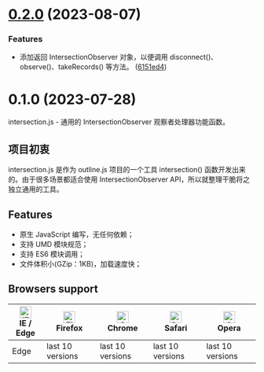 # [0.2.0](https://github.com/yaohaixiao/intersection.js/compare/0.1.0...0.2.0) (2023-08-07)


### Features

* 添加返回 IntersectionObserver 对象，以便调用  disconnect()、observe()、takeRecords() 等方法。 ([6151ed4](https://github.com/yaohaixiao/intersection.js/commit/6151ed4095e9acbef16f6b6a81b65899d639dad3))



# 0.1.0 (2023-07-28)

intersection.js - 通用的 IntersectionObserver 观察者处理器功能函数。



## 项目初衷

intersection.js 是作为 outline.js 项目的一个工具 intersection() 函数开发出来的。由于很多场景都适合使用 IntersectionObserver API，所以就整理干脆将之独立通用的工具。



## Features


- 原生 JavaScript 编写，无任何依赖；
- 支持 UMD 模块规范；
- 支持 ES6 模块调用；
- 文件体积小(GZip：1KB)，加载速度快；



## Browsers support

| [<img src="https://raw.githubusercontent.com/alrra/browser-logos/master/src/edge/edge_48x48.png" alt="IE / Edge" width="24px" height="24px" />](https://github.com/yaohaixiao/intersection.js/)</br>IE / Edge | [<img src="https://raw.githubusercontent.com/alrra/browser-logos/master/src/firefox/firefox_48x48.png" alt="Firefox" width="24px" height="24px" />](https://github.com/yaohaixiao/intersection.js/)</br>Firefox | [<img src="https://raw.githubusercontent.com/alrra/browser-logos/master/src/chrome/chrome_48x48.png" alt="Chrome" width="24px" height="24px" />](https://github.com/yaohaixiao/intersection.js/)</br>Chrome | [<img src="https://raw.githubusercontent.com/alrra/browser-logos/master/src/safari/safari_48x48.png" alt="Safari" width="24px" height="24px" />](https://github.com/yaohaixiao/intersection.js/)</br>Safari | [<img src="https://raw.githubusercontent.com/alrra/browser-logos/master/src/opera/opera_48x48.png" alt="Opera" width="24px" height="24px" />](https://github.com/yaohaixiao/intersection.js/)</br>Opera |
|----------------------------------------------------------------------------------------------------------------------------------------------------------------------------------------------------|------------------------------------------------------------------------------------------------------------------------------------------------------------------------------------------------------------|--------------------------------------------------------------------------------------------------------------------------------------------------------------------------------------------------------|--------------------------------------------------------------------------------------------------------------------------------------------------------------------------------------------------------|----------------------------------------------------------------------------------------------------------------------------------------------------------------------------------------------------|
| Edge                                                                                                                                                                                               | last 10 versions                                                                                                                                                                                           | last 10 versions                                                                                                                                                                                       | last 10 versions                                                                                                                                                                                       | last 10 versions                                                                                                                                                                                   |



